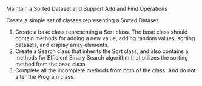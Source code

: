 Maintain a Sorted Dataset and Support Add and Find Operations

Create a simple set of classes representing a Sorted Dataset.

1. Create a base class representing a Sort class. The base class should contain methods for adding a new value, adding random values, sorting datasets, and display array elements.
2. Create a Search class that inherits the Sort class, and also contains a methods for Efficient Binary Search algorithm that utilizes the sorting method from the base class.
3. Complete all the incomplete methods from both of the class. And do not alter the Program class.